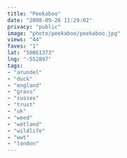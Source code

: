 ```yaml
---
title: "Peekaboo"
date: "2008-09-26 11:29:02"
privacy: "public"
image: "photo/peekaboo/peekaboo.jpg"
views: "44"
faves: "1"
lat: "50861373"
lng: "-552897"
tags:
- "arundel"
- "duck"
- "england"
- "grass"
- "sussex"
- "trust"
- "uk"
- "weed"
- "wetland"
- "wildlife"
- "wwt"
- "london"
---
```

<a href="/photos/2008/09/26/peekaboo"></a>
